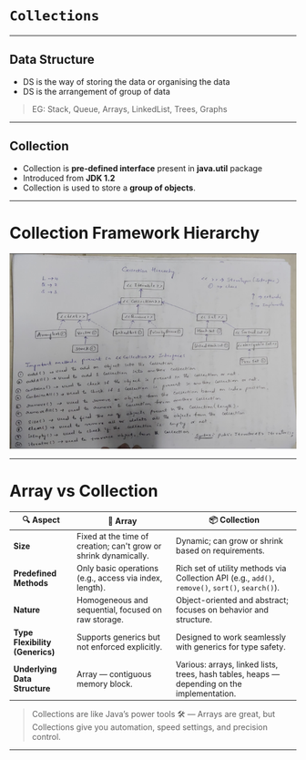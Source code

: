 # `Collections`
---
## Data Structure
- DS is the way of storing the data or organising the data
- DS is the  arrangement of group of data
>EG: Stack, Queue, Arrays, LinkedList, Trees, Graphs
---
## Collection
- Collection is **pre-defined interface** present in **java.util** package
- Introduced from **JDK 1.2**
- Collection is used to store a **group of objects**.
---
# Collection Framework Hierarchy
![Collection Framework Hierarchy](image.png)

---

# Array vs Collection 


| 🔍 **Aspect**               | 🧱 **Array**                                                                 | 📦 **Collection**                                                                 |
|----------------------------|------------------------------------------------------------------------------|-----------------------------------------------------------------------------------|
| **Size**                   | Fixed at the time of creation; can't grow or shrink dynamically.             | Dynamic; can grow or shrink based on requirements.                              |
| **Predefined Methods**     | Only basic operations (e.g., access via index, length).                      | Rich set of utility methods via Collection API (e.g., `add()`, `remove()`, `sort()`, `search()`). |
| **Nature**                 | Homogeneous and sequential, focused on raw storage.                         | Object-oriented and abstract; focuses on behavior and structure.                 |
| **Type Flexibility (Generics)** | Supports generics but not enforced explicitly.                              | Designed to work seamlessly with generics for type safety.                      |
| **Underlying Data Structure** | Array — contiguous memory block.                                            | Various: arrays, linked lists, trees, hash tables, heaps — depending on the implementation. |

>Collections are like Java’s power tools 🛠️ — Arrays are great, but Collections give you automation, speed settings, and precision control.
---